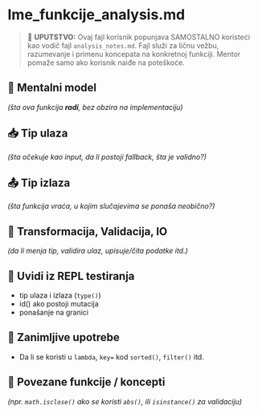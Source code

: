 # Ime_funkcije_analysis.md

> 📌 **UPUTSTVO:** Ovaj fajl korisnik popunjava SAMOSTALNO koristeći kao vodič fajl `analysis_notes.md`. Fajl služi za ličnu vežbu, razumevanje i primenu koncepata na konkretnoj funkciji. Mentor pomaže samo ako korisnik naiđe na poteškoće.

## 🧠 Mentalni model

_(šta ova funkcija **radi**, bez obzira na implementaciju)_

## 📥 Tip ulaza

_(šta očekuje kao input, da li postoji fallback, šta je validno?)_

## 📤 Tip izlaza

_(šta funkcija vraća, u kojim slučajevima se ponaša neobično?)_

## 🔁 Transformacija, Validacija, IO

_(da li menja tip, validira ulaz, upisuje/čita podatke itd.)_

## 🔬 Uvidi iz REPL testiranja

- tip ulaza i izlaza (`type()`)
- id() ako postoji mutacija
- ponašanje na granici

## 🧩 Zanimljive upotrebe

- Da li se koristi u `lambda`, `key=` kod `sorted()`, `filter()` itd.

## 🔗 Povezane funkcije / koncepti

_(npr. `math.isclose()` ako se koristi `abs()`, ili `isinstance()` za validaciju)_
